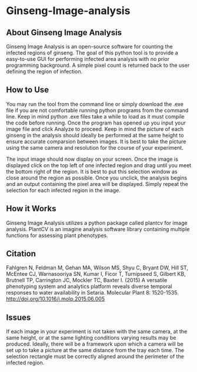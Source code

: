 # Ginseng-Image-analysis

## About Ginseng Image Analysis
Ginseng Image Analysis is an open-source software for counting the infected regions of ginseng. The goal of this python tool is to provide a easy-to-use GUI for performing infected area analysis with no prior programming background. A simple pixel count is returned back to the user defining the region of infection.

## How to Use
You may run the tool from the command line or simply download the .exe file if you are not comfortable running python programs from the command line. Keep in mind python .exe files take a while to load as it must compile the code before running. Once the program has opened up you input your image file and click Analyze to proceed. Keep in mind the picture of each ginseng in the analysis should ideally be performed at the same height to ensure accurate comparsion between images. It is best to take the picture using the same camera and resolution for the course of your experiment.

The input image should now display on your screen. Once the image is displayed click on the top left of one infected region and drag until you meet the bottom right of the region. It is best to put this selection window as close around the region as possible. Once you unclick, the analysis begins and an output containing the pixel area will be displayed. Simply repeat the selection for each infected region in the image. 

## How it Works
Ginseng Image Analysis utilizes a python package called plantcv for image analysis. PlantCV is an imagine analysis software library containing multiple functions for assessing plant phenotypes.

## Citation
Fahlgren N, Feldman M, Gehan MA, Wilson MS, Shyu C, Bryant DW, Hill ST, McEntee CJ, Warnasooriya SN, Kumar I, Ficor T, Turnipseed S, Gilbert KB, Brutnell TP, Carrington JC, Mockler TC, Baxter I. (2015) A versatile phenotyping system and analytics platform reveals diverse temporal responses to water availability in Setaria. Molecular Plant 8: 1520-1535. http://doi.org/10.1016/j.molp.2015.06.005

## Issues
If each image in your experiment is not taken with the same camera, at the same height, or at the same lighting conditions varying results may be produced. Ideally, there will be a framework upon which a camera will be set up to take a picture at the same distance from the tray each time. The selection rectangle must be correctly aligned around the perimeter of the infected region.
